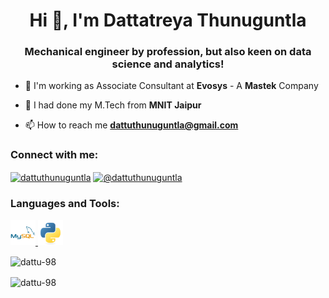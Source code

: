 <h1 align="center">Hi 👋, I'm Dattatreya Thunuguntla</h1>
<h3 align="center">Mechanical engineer by profession, but also keen on data science and analytics!</h3>

- 🏫 I'm working as Associate Consultant at **Evosys** - A **Mastek** Company
- 🏫 I had done my M.Tech from **MNIT Jaipur**

- 📫 How to reach me **dattuthunuguntla@gmail.com**

<h3 align="left">Connect with me:</h3>
<p align="left">
<a href="https://linkedin.com/in/dattuthunuguntla" target="blank"><img align="center" src="https://raw.githubusercontent.com/rahuldkjain/github-profile-readme-generator/master/src/images/icons/Social/linked-in-alt.svg" alt="dattuthunuguntla" height="30" width="40" /></a>
<a href="https://medium.com/@dattuthunuguntla" target="blank"><img align="center" src="https://raw.githubusercontent.com/rahuldkjain/github-profile-readme-generator/master/src/images/icons/Social/medium.svg" alt="@dattuthunuguntla" height="30" width="40" /></a>
</p>

<h3 align="left">Languages and Tools:</h3>
<p align="left"> <a href="https://www.mysql.com/" target="_blank"> <img src="https://raw.githubusercontent.com/devicons/devicon/master/icons/mysql/mysql-original-wordmark.svg" alt="mysql" width="40" height="40"/> </a> <a href="https://www.python.org" target="_blank"> <img src="https://raw.githubusercontent.com/devicons/devicon/master/icons/python/python-original.svg" alt="python" width="40" height="40"/> </a> </p>

<p><img align="center" src="https://github-readme-stats.vercel.app/api/top-langs?username=dattu-98&show_icons=true&locale=en&layout=compact" alt="dattu-98" /></p>

<p><img align="center" src="https://github-readme-streak-stats.herokuapp.com/?user=dattu-98&" alt="dattu-98" /></p>
